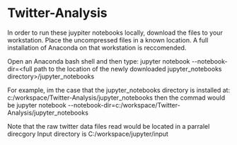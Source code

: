 # Twitter-Analysis

In order to run these juypiter notebooks locally, download the files to your workstation. Place the uncompressed files in a known location. A full installation of Anaconda on that workstation is reccomended.

Open an Anaconda bash shell and then type:
jupyter notebook --notebook-dir=\<full path to the  location of the newly downloaded jupyter_notebooks directory>\/jupyter_notebooks

For example, im the case that the jupyter_notebooks directory is installed at: c:/workspace/Twitter-Analysis/jupyter_notebooks then the commad would be
jupyter notebook --notebook-dir=c:/workspace/Twitter-Analysis/jupyter_notebooks

Note that the raw twitter data files read would be located in a parralel direcgory 
Input directory is C:/workspace/jupyter/input
